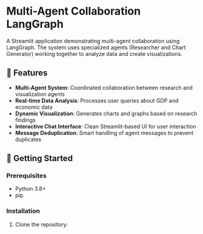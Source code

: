 # Multi-Agent Collaboration LangGraph

A Streamlit application demonstrating multi-agent collaboration using LangGraph. The system uses specialized agents (Researcher and Chart Generator) working together to analyze data and create visualizations.

## 🌟 Features

- **Multi-Agent System**: Coordinated collaboration between research and visualization agents
- **Real-time Data Analysis**: Processes user queries about GDP and economic data
- **Dynamic Visualization**: Generates charts and graphs based on research findings
- **Interactive Chat Interface**: Clean Streamlit-based UI for user interaction
- **Message Deduplication**: Smart handling of agent messages to prevent duplicates

## 🚀 Getting Started

### Prerequisites

- Python 3.8+
- pip

### Installation

1. Clone the repository:
